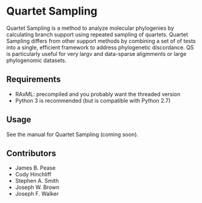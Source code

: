 # Quartet Sampling #
Quartet Sampling is a method to analyze molecular phylogenies by calculating branch support using repeated sampling of quartets.  Quartet Sampling differs from other support methods by combining a set of of tests into a single, efficient framework to address phylogenetic discordance.  QS is particularly useful for very largv and data-sparse aligmments or large phylogenomic datasets.

## Requirements ##
* RAxML: precompiled and you probably want the threaded version
* Python 3 is recommended (but is compatible with Python 2.7)

## Usage ##

See the manual for Quartet Sampling (coming soon).

## Contributors ##
* James B. Pease
* Cody Hinchliff
* Stephen A. Smith
* Joseph W. Brown
* Joseph F. Walker
